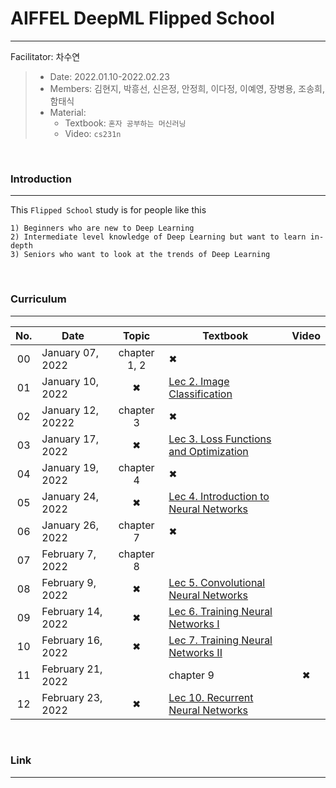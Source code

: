 # AIFFEL DeepML Flipped School
---
Facilitator: 차수연

> - Date: 2022.01.10-2022.02.23
> - Members: 김현지, 박흥선, 신은정, 안정희, 이다정, 이예영, 장병용, 조송희, 함태식
> - Material: 
>   - Textbook: `혼자 공부하는 머신러닝`
>   - Video: `cs231n`

</br>

### Introduction
---
This `Flipped School` study is for people like this

```
1) Beginners who are new to Deep Learning
2) Intermediate level knowledge of Deep Learning but want to learn in-depth
3) Seniors who want to look at the trends of Deep Learning
```

</br>

### Curriculum
---


|No.|Date|Topic|Textbook|Video|
|:--:|--|:--:|--|:--:|
|00|January 07, 2022|chapter 1, 2|✖|
|01|January 10, 2022|✖|[Lec 2. Image Classification](https://youtu.be/OoUX-nOEjG0)|
|02|January 12, 20222|chapter 3|✖|
|03|January 17, 2022|✖|[Lec 3. Loss Functions and Optimization](https://youtu.be/h7iBpEHGVNc)|
|04|January 19, 2022|chapter 4|✖|
|05|January 24, 2022|✖|[Lec 4. Introduction to Neural Networks](https://youtu.be/d14TUNcbn1k)|
|06|January 26, 2022|chapter 7|✖|
|07|February 7, 2022|chapter 8|
|08|February 9, 2022|✖|[Lec 5. Convolutional Neural Networks](https://youtu.be/bNb2fEVKeEo)|
|09|February 14, 2022|✖|[Lec 6. Training Neural Networks I](https://youtu.be/wEoyxE0GP2M)|
|10|February 16, 2022|✖|[Lec 7. Training Neural Networks II](https://youtu.be/_JB0AO7QxSA)|
|11|February 21, 2022||chapter 9|✖|
|12|February 23, 2022|✖|[Lec 10. Recurrent Neural Networks](https://youtu.be/6niqTuYFZLQ)|





</br>

### Link
---
